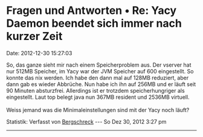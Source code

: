 Fragen und Antworten • Re: Yacy Daemon beendet sich immer nach kurzer Zeit
==========================================================================

Date: 2012-12-30 15:27:03

So, das ganze sieht mir nach einem Speicherproblem aus. Der vserver hat
nur 512MB Speicher, im Yacy war der JVM Speicher auf 600 eingestellt. So
konnte das nix werden. Ich habe den dann mal auf 128MB reduziert, aber
dann gab es wieder Abbrüche. Nun habe ich ihn auf 256MB und er läuft
seit 90 Minuten absturzfrei. Allerdings ist er trotzdem
speicherhungriger als eingestellt. Laut top belegt java nun 367MB
resident und 2536MB virtuell.\
\
Weiss jemand was die Minimaleinstellungen sind mit der Yacy noch läuft?

Statistik: Verfasst von
[Bergschreck](http://forum.yacy-websuche.de/memberlist.php?mode=viewprofile&u=8857)
--- So Dez 30, 2012 3:27 pm

------------------------------------------------------------------------
